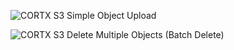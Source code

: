 ![CORTX S3 Simple Object Upload](http://www.plantuml.com/plantuml/proxy?cache=no&src=https://raw.githubusercontent.com/Seagate/cortx-s3server/main/docs/sequencediagrams/s3_metadata_struct.plantuml)

![CORTX S3 Delete Multiple Objects (Batch Delete)](http://www.plantuml.com/plantuml/proxy?cache=no&src=https://raw.githubusercontent.com/Seagate/cortx-s3server/main/docs/sequencediagrams/delete-multiple-objects.plantuml)
